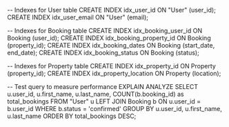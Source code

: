 -- Indexes for User table
CREATE INDEX idx_user_id ON "User" (user_id);
CREATE INDEX idx_user_email ON "User" (email);

-- Indexes for Booking table
CREATE INDEX idx_booking_user_id ON Booking (user_id);
CREATE INDEX idx_booking_property_id ON Booking (property_id);
CREATE INDEX idx_booking_dates ON Booking (start_date, end_date);
CREATE INDEX idx_booking_status ON Booking (status);

-- Indexes for Property table
CREATE INDEX idx_property_id ON Property (property_id);
CREATE INDEX idx_property_location ON Property (location);

-- Test query to measure performance
EXPLAIN ANALYZE
SELECT 
    u.user_id,
    u.first_name,
    u.last_name,
    COUNT(b.booking_id) as total_bookings
FROM "User" u
LEFT JOIN Booking b ON u.user_id = b.user_id
WHERE b.status = 'confirmed'
GROUP BY u.user_id, u.first_name, u.last_name
ORDER BY total_bookings DESC;
